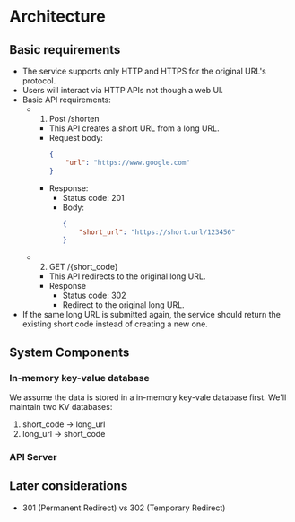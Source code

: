 # Architecture

## Basic requirements

* The service supports only HTTP and HTTPS for the original URL's protocol.
* Users will interact via HTTP APIs not though a web UI.
* Basic API requirements:
    * 1. Post /shorten
        * This API creates a short URL from a long URL.
        * Request body:
            ```json
            {
                "url": "https://www.google.com"
            }
            ```
        * Response:
            * Status code: 201
            * Body:
                ```json
                {
                    "short_url": "https://short.url/123456"
                }
                ```

    * 2. GET /{short_code}
        * This API redirects to the original long URL.
        * Response
            * Status code: 302
            * Redirect to the original long URL.          
* If the same long URL is submitted again, the service should return the existing short code instead of creating a new one.

## System Components

### In-memory key-value database

We assume the data is stored in a in-memory key-vale database first. We'll maintain two KV databases:

1. short_code -> long_url
2. long_url -> short_code

### API Server


## Later considerations

* 301 (Permanent Redirect) vs 302 (Temporary Redirect)
